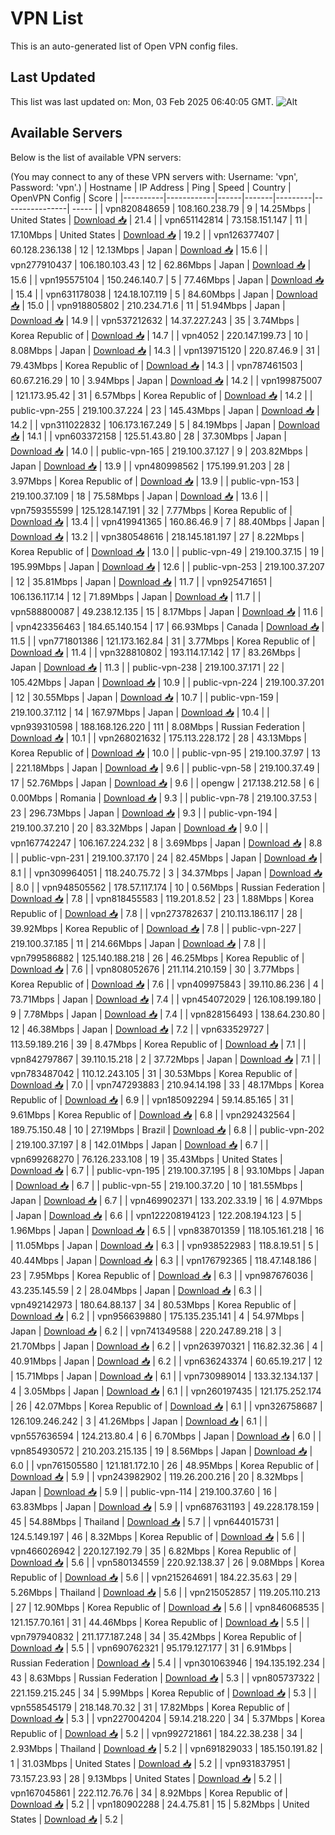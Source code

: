 # VPN List

This is an auto-generated list of Open VPN config files.

## Last Updated

This list was last updated on: Mon, 03 Feb 2025 06:40:05 GMT.
![Alt](https://repobeats.axiom.co/api/embed/186b98318ef1479477931607c1ad7d823f12451f.svg "Repobeats analytics image")

## Available Servers

Below is the list of available VPN servers:

(You may connect to any of these VPN servers with: Username: 'vpn', Password: 'vpn'.)
| Hostname | IP Address | Ping | Speed | Country | OpenVPN Config | Score |
|----------|------------|------|-------|---------|----------------| ----- |
| vpn820848659 | 108.160.238.79 | 9 | 14.25Mbps | United States | [Download 📥](./configs/server_0_US.ovpn) | 21.4 |
| vpn651142814 | 73.158.151.147 | 11 | 17.10Mbps | United States | [Download 📥](./configs/server_1_US.ovpn) | 19.2 |
| vpn126377407 | 60.128.236.138 | 12 | 12.13Mbps | Japan | [Download 📥](./configs/server_2_JP.ovpn) | 15.6 |
| vpn277910437 | 106.180.103.43 | 12 | 62.86Mbps | Japan | [Download 📥](./configs/server_3_JP.ovpn) | 15.6 |
| vpn195575104 | 150.246.140.7 | 5 | 77.46Mbps | Japan | [Download 📥](./configs/server_4_JP.ovpn) | 15.4 |
| vpn631178038 | 124.18.107.119 | 5 | 84.60Mbps | Japan | [Download 📥](./configs/server_5_JP.ovpn) | 15.0 |
| vpn918805802 | 210.234.71.6 | 11 | 51.94Mbps | Japan | [Download 📥](./configs/server_6_JP.ovpn) | 14.9 |
| vpn537212632 | 14.37.227.243 | 35 | 3.74Mbps | Korea Republic of | [Download 📥](./configs/server_7_KR.ovpn) | 14.7 |
| vpn4052 | 220.147.199.73 | 10 | 8.08Mbps | Japan | [Download 📥](./configs/server_8_JP.ovpn) | 14.3 |
| vpn139715120 | 220.87.46.9 | 31 | 79.43Mbps | Korea Republic of | [Download 📥](./configs/server_9_KR.ovpn) | 14.3 |
| vpn787461503 | 60.67.216.29 | 10 | 3.94Mbps | Japan | [Download 📥](./configs/server_10_JP.ovpn) | 14.2 |
| vpn199875007 | 121.173.95.42 | 31 | 6.57Mbps | Korea Republic of | [Download 📥](./configs/server_11_KR.ovpn) | 14.2 |
| public-vpn-255 | 219.100.37.224 | 23 | 145.43Mbps | Japan | [Download 📥](./configs/server_12_JP.ovpn) | 14.2 |
| vpn311022832 | 106.173.167.249 | 5 | 84.19Mbps | Japan | [Download 📥](./configs/server_13_JP.ovpn) | 14.1 |
| vpn603372158 | 125.51.43.80 | 28 | 37.30Mbps | Japan | [Download 📥](./configs/server_14_JP.ovpn) | 14.0 |
| public-vpn-165 | 219.100.37.127 | 9 | 203.82Mbps | Japan | [Download 📥](./configs/server_15_JP.ovpn) | 13.9 |
| vpn480998562 | 175.199.91.203 | 28 | 3.97Mbps | Korea Republic of | [Download 📥](./configs/server_16_KR.ovpn) | 13.9 |
| public-vpn-153 | 219.100.37.109 | 18 | 75.58Mbps | Japan | [Download 📥](./configs/server_17_JP.ovpn) | 13.6 |
| vpn759355599 | 125.128.147.191 | 32 | 7.77Mbps | Korea Republic of | [Download 📥](./configs/server_18_KR.ovpn) | 13.4 |
| vpn419941365 | 160.86.46.9 | 7 | 88.40Mbps | Japan | [Download 📥](./configs/server_19_JP.ovpn) | 13.2 |
| vpn380548616 | 218.145.181.197 | 27 | 8.22Mbps | Korea Republic of | [Download 📥](./configs/server_20_KR.ovpn) | 13.0 |
| public-vpn-49 | 219.100.37.15 | 19 | 195.99Mbps | Japan | [Download 📥](./configs/server_21_JP.ovpn) | 12.6 |
| public-vpn-253 | 219.100.37.207 | 12 | 35.81Mbps | Japan | [Download 📥](./configs/server_22_JP.ovpn) | 11.7 |
| vpn925471651 | 106.136.117.14 | 12 | 71.89Mbps | Japan | [Download 📥](./configs/server_23_JP.ovpn) | 11.7 |
| vpn588800087 | 49.238.12.135 | 15 | 8.17Mbps | Japan | [Download 📥](./configs/server_24_JP.ovpn) | 11.6 |
| vpn423356463 | 184.65.140.154 | 17 | 66.93Mbps | Canada | [Download 📥](./configs/server_25_CA.ovpn) | 11.5 |
| vpn771801386 | 121.173.162.84 | 31 | 3.77Mbps | Korea Republic of | [Download 📥](./configs/server_26_KR.ovpn) | 11.4 |
| vpn328810802 | 193.114.17.142 | 17 | 83.26Mbps | Japan | [Download 📥](./configs/server_27_JP.ovpn) | 11.3 |
| public-vpn-238 | 219.100.37.171 | 22 | 105.42Mbps | Japan | [Download 📥](./configs/server_28_JP.ovpn) | 10.9 |
| public-vpn-224 | 219.100.37.201 | 12 | 30.55Mbps | Japan | [Download 📥](./configs/server_29_JP.ovpn) | 10.7 |
| public-vpn-159 | 219.100.37.112 | 14 | 167.97Mbps | Japan | [Download 📥](./configs/server_30_JP.ovpn) | 10.4 |
| vpn939310598 | 188.168.126.220 | 111 | 8.08Mbps | Russian Federation | [Download 📥](./configs/server_31_RU.ovpn) | 10.1 |
| vpn268021632 | 175.113.228.172 | 28 | 43.13Mbps | Korea Republic of | [Download 📥](./configs/server_32_KR.ovpn) | 10.0 |
| public-vpn-95 | 219.100.37.97 | 13 | 221.18Mbps | Japan | [Download 📥](./configs/server_33_JP.ovpn) | 9.6 |
| public-vpn-58 | 219.100.37.49 | 17 | 52.76Mbps | Japan | [Download 📥](./configs/server_34_JP.ovpn) | 9.6 |
| opengw | 217.138.212.58 | 6 | 0.00Mbps | Romania | [Download 📥](./configs/server_35_RO.ovpn) | 9.3 |
| public-vpn-78 | 219.100.37.53 | 23 | 296.73Mbps | Japan | [Download 📥](./configs/server_36_JP.ovpn) | 9.3 |
| public-vpn-194 | 219.100.37.210 | 20 | 83.32Mbps | Japan | [Download 📥](./configs/server_37_JP.ovpn) | 9.0 |
| vpn167742247 | 106.167.224.232 | 8 | 3.69Mbps | Japan | [Download 📥](./configs/server_38_JP.ovpn) | 8.8 |
| public-vpn-231 | 219.100.37.170 | 24 | 82.45Mbps | Japan | [Download 📥](./configs/server_39_JP.ovpn) | 8.1 |
| vpn309964051 | 118.240.75.72 | 3 | 34.37Mbps | Japan | [Download 📥](./configs/server_40_JP.ovpn) | 8.0 |
| vpn948505562 | 178.57.117.174 | 10 | 0.56Mbps | Russian Federation | [Download 📥](./configs/server_41_RU.ovpn) | 7.8 |
| vpn818455583 | 119.201.8.52 | 23 | 1.88Mbps | Korea Republic of | [Download 📥](./configs/server_42_KR.ovpn) | 7.8 |
| vpn273782637 | 210.113.186.117 | 28 | 39.92Mbps | Korea Republic of | [Download 📥](./configs/server_43_KR.ovpn) | 7.8 |
| public-vpn-227 | 219.100.37.185 | 11 | 214.66Mbps | Japan | [Download 📥](./configs/server_44_JP.ovpn) | 7.8 |
| vpn799586882 | 125.140.188.218 | 26 | 46.25Mbps | Korea Republic of | [Download 📥](./configs/server_45_KR.ovpn) | 7.6 |
| vpn808052676 | 211.114.210.159 | 30 | 3.77Mbps | Korea Republic of | [Download 📥](./configs/server_46_KR.ovpn) | 7.6 |
| vpn409975843 | 39.110.86.236 | 4 | 73.71Mbps | Japan | [Download 📥](./configs/server_47_JP.ovpn) | 7.4 |
| vpn454072029 | 126.108.199.180 | 9 | 7.78Mbps | Japan | [Download 📥](./configs/server_48_JP.ovpn) | 7.4 |
| vpn828156493 | 138.64.230.80 | 12 | 46.38Mbps | Japan | [Download 📥](./configs/server_49_JP.ovpn) | 7.2 |
| vpn633529727 | 113.59.189.216 | 39 | 8.47Mbps | Korea Republic of | [Download 📥](./configs/server_50_KR.ovpn) | 7.1 |
| vpn842797867 | 39.110.15.218 | 2 | 37.72Mbps | Japan | [Download 📥](./configs/server_51_JP.ovpn) | 7.1 |
| vpn783487042 | 110.12.243.105 | 31 | 30.53Mbps | Korea Republic of | [Download 📥](./configs/server_52_KR.ovpn) | 7.0 |
| vpn747293883 | 210.94.14.198 | 33 | 48.17Mbps | Korea Republic of | [Download 📥](./configs/server_53_KR.ovpn) | 6.9 |
| vpn185092294 | 59.14.85.165 | 31 | 9.61Mbps | Korea Republic of | [Download 📥](./configs/server_54_KR.ovpn) | 6.8 |
| vpn292432564 | 189.75.150.48 | 10 | 27.19Mbps | Brazil | [Download 📥](./configs/server_55_BR.ovpn) | 6.8 |
| public-vpn-202 | 219.100.37.197 | 8 | 142.01Mbps | Japan | [Download 📥](./configs/server_56_JP.ovpn) | 6.7 |
| vpn699268270 | 76.126.233.108 | 19 | 35.43Mbps | United States | [Download 📥](./configs/server_57_US.ovpn) | 6.7 |
| public-vpn-195 | 219.100.37.195 | 8 | 93.10Mbps | Japan | [Download 📥](./configs/server_58_JP.ovpn) | 6.7 |
| public-vpn-55 | 219.100.37.20 | 10 | 181.55Mbps | Japan | [Download 📥](./configs/server_59_JP.ovpn) | 6.7 |
| vpn469902371 | 133.202.33.19 | 16 | 4.97Mbps | Japan | [Download 📥](./configs/server_60_JP.ovpn) | 6.6 |
| vpn122208194123 | 122.208.194.123 | 5 | 1.96Mbps | Japan | [Download 📥](./configs/server_61_JP.ovpn) | 6.5 |
| vpn838701359 | 118.105.161.218 | 16 | 11.05Mbps | Japan | [Download 📥](./configs/server_62_JP.ovpn) | 6.3 |
| vpn938522983 | 118.8.19.51 | 5 | 40.44Mbps | Japan | [Download 📥](./configs/server_63_JP.ovpn) | 6.3 |
| vpn176792365 | 118.47.148.186 | 23 | 7.95Mbps | Korea Republic of | [Download 📥](./configs/server_64_KR.ovpn) | 6.3 |
| vpn987676036 | 43.235.145.59 | 2 | 28.04Mbps | Japan | [Download 📥](./configs/server_65_JP.ovpn) | 6.3 |
| vpn492142973 | 180.64.88.137 | 34 | 80.53Mbps | Korea Republic of | [Download 📥](./configs/server_66_KR.ovpn) | 6.2 |
| vpn956639880 | 175.135.235.141 | 4 | 54.97Mbps | Japan | [Download 📥](./configs/server_67_JP.ovpn) | 6.2 |
| vpn741349588 | 220.247.89.218 | 3 | 21.70Mbps | Japan | [Download 📥](./configs/server_68_JP.ovpn) | 6.2 |
| vpn263970321 | 116.82.32.36 | 4 | 40.91Mbps | Japan | [Download 📥](./configs/server_69_JP.ovpn) | 6.2 |
| vpn636243374 | 60.65.19.217 | 12 | 15.71Mbps | Japan | [Download 📥](./configs/server_70_JP.ovpn) | 6.1 |
| vpn730989014 | 133.32.134.137 | 4 | 3.05Mbps | Japan | [Download 📥](./configs/server_71_JP.ovpn) | 6.1 |
| vpn260197435 | 121.175.252.174 | 26 | 42.07Mbps | Korea Republic of | [Download 📥](./configs/server_72_KR.ovpn) | 6.1 |
| vpn326758687 | 126.109.246.242 | 3 | 41.26Mbps | Japan | [Download 📥](./configs/server_73_JP.ovpn) | 6.1 |
| vpn557636594 | 124.213.80.4 | 6 | 6.70Mbps | Japan | [Download 📥](./configs/server_74_JP.ovpn) | 6.0 |
| vpn854930572 | 210.203.215.135 | 19 | 8.56Mbps | Japan | [Download 📥](./configs/server_75_JP.ovpn) | 6.0 |
| vpn761505580 | 121.181.172.10 | 26 | 48.95Mbps | Korea Republic of | [Download 📥](./configs/server_76_KR.ovpn) | 5.9 |
| vpn243982902 | 119.26.200.216 | 20 | 8.32Mbps | Japan | [Download 📥](./configs/server_77_JP.ovpn) | 5.9 |
| public-vpn-114 | 219.100.37.60 | 16 | 63.83Mbps | Japan | [Download 📥](./configs/server_78_JP.ovpn) | 5.9 |
| vpn687631193 | 49.228.178.159 | 45 | 54.88Mbps | Thailand | [Download 📥](./configs/server_79_TH.ovpn) | 5.7 |
| vpn644015731 | 124.5.149.197 | 46 | 8.32Mbps | Korea Republic of | [Download 📥](./configs/server_80_KR.ovpn) | 5.6 |
| vpn466026942 | 220.127.192.79 | 35 | 6.82Mbps | Korea Republic of | [Download 📥](./configs/server_81_KR.ovpn) | 5.6 |
| vpn580134559 | 220.92.138.37 | 26 | 9.08Mbps | Korea Republic of | [Download 📥](./configs/server_82_KR.ovpn) | 5.6 |
| vpn215264691 | 184.22.35.63 | 29 | 5.26Mbps | Thailand | [Download 📥](./configs/server_83_TH.ovpn) | 5.6 |
| vpn215052857 | 119.205.110.213 | 27 | 12.90Mbps | Korea Republic of | [Download 📥](./configs/server_84_KR.ovpn) | 5.6 |
| vpn846068535 | 121.157.70.161 | 31 | 44.46Mbps | Korea Republic of | [Download 📥](./configs/server_85_KR.ovpn) | 5.5 |
| vpn797940832 | 211.177.187.248 | 34 | 35.42Mbps | Korea Republic of | [Download 📥](./configs/server_86_KR.ovpn) | 5.5 |
| vpn690762321 | 95.179.127.177 | 31 | 6.91Mbps | Russian Federation | [Download 📥](./configs/server_87_RU.ovpn) | 5.4 |
| vpn301063946 | 194.135.192.234 | 43 | 8.63Mbps | Russian Federation | [Download 📥](./configs/server_88_RU.ovpn) | 5.3 |
| vpn805737322 | 221.159.215.245 | 34 | 5.99Mbps | Korea Republic of | [Download 📥](./configs/server_89_KR.ovpn) | 5.3 |
| vpn558545179 | 218.148.70.32 | 31 | 17.82Mbps | Korea Republic of | [Download 📥](./configs/server_90_KR.ovpn) | 5.3 |
| vpn227004204 | 59.14.218.220 | 34 | 5.37Mbps | Korea Republic of | [Download 📥](./configs/server_91_KR.ovpn) | 5.2 |
| vpn992721861 | 184.22.38.238 | 34 | 2.93Mbps | Thailand | [Download 📥](./configs/server_92_TH.ovpn) | 5.2 |
| vpn691829033 | 185.150.191.82 | 1 | 31.03Mbps | United States | [Download 📥](./configs/server_93_US.ovpn) | 5.2 |
| vpn931837951 | 73.157.23.93 | 28 | 9.13Mbps | United States | [Download 📥](./configs/server_94_US.ovpn) | 5.2 |
| vpn167045861 | 222.112.76.76 | 34 | 8.92Mbps | Korea Republic of | [Download 📥](./configs/server_95_KR.ovpn) | 5.2 |
| vpn180902288 | 24.4.75.81 | 15 | 5.82Mbps | United States | [Download 📥](./configs/server_96_US.ovpn) | 5.2 |
